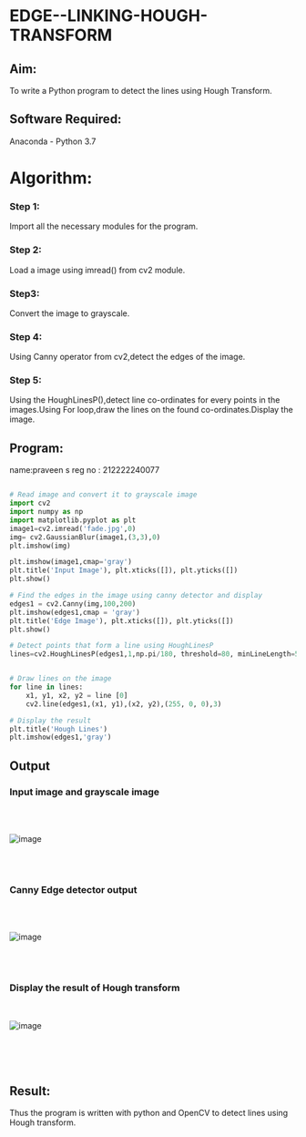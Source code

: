 # EDGE--LINKING-HOUGH-TRANSFORM
## Aim:
To write a Python program to detect the lines using Hough Transform.

## Software Required:
Anaconda - Python 3.7

# Algorithm:
### Step 1:
Import all the necessary modules for the program.
<br>

### Step 2:
Load a image using imread() from cv2 module.
<br>

### Step3:
Convert the image to grayscale.
<br>

### Step 4:
Using Canny operator from cv2,detect the edges of the image.
<br>

### Step 5:
Using the HoughLinesP(),detect line co-ordinates for every points in the images.Using For loop,draw the lines on the found co-ordinates.Display the image.
<br>


## Program:
name:praveen s
reg no : 212222240077
```Python

# Read image and convert it to grayscale image
import cv2
import numpy as np
import matplotlib.pyplot as plt
image1=cv2.imread('fade.jpg',0)
img= cv2.GaussianBlur(image1,(3,3),0)
plt.imshow(img)

plt.imshow(image1,cmap='gray')
plt.title('Input Image'), plt.xticks([]), plt.yticks([])
plt.show()

# Find the edges in the image using canny detector and display
edges1 = cv2.Canny(img,100,200)
plt.imshow(edges1,cmap = 'gray')
plt.title('Edge Image'), plt.xticks([]), plt.yticks([])
plt.show()

# Detect points that form a line using HoughLinesP
lines=cv2.HoughLinesP(edges1,1,np.pi/180, threshold=80, minLineLength=50,maxLineGap=250)


# Draw lines on the image
for line in lines:
    x1, y1, x2, y2 = line [0] 
    cv2.line(edges1,(x1, y1),(x2, y2),(255, 0, 0),3)

# Display the result
plt.title('Hough Lines')
plt.imshow(edges1,'gray')

```
## Output

### Input image and grayscale image
<br>
<br>

![image](https://github.com/praveenst13/EDGE--LINKING-HOUGH-TRANSFORM/assets/118787793/b714cd26-4d30-40ac-9393-64608b74039f)

<br>
<br>

### Canny Edge detector output
<br>
<br>

![image](https://github.com/praveenst13/EDGE--LINKING-HOUGH-TRANSFORM/assets/118787793/753e258d-28be-4bf0-acc4-1571c770a12c)


<br>
<br>


### Display the result of Hough transform
<br>

![image](https://github.com/praveenst13/EDGE--LINKING-HOUGH-TRANSFORM/assets/118787793/ccb14793-93fc-4e00-8711-d27dea185815)

<br>
<br>
<br>



## Result:
Thus the program is written with python and OpenCV to detect lines using Hough transform. 
